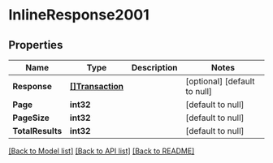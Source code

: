 # InlineResponse2001

## Properties
Name | Type | Description | Notes
------------ | ------------- | ------------- | -------------
**Response** | [**[]Transaction**](Transaction.md) |  | [optional] [default to null]
**Page** | **int32** |  | [default to null]
**PageSize** | **int32** |  | [default to null]
**TotalResults** | **int32** |  | [default to null]

[[Back to Model list]](../README.md#documentation-for-models) [[Back to API list]](../README.md#documentation-for-api-endpoints) [[Back to README]](../README.md)

